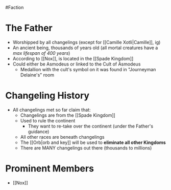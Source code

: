 #Faction
# The Father
- Worshipped by all changelings (except for [[Camille Xotli|Camille]], ig)
- An ancient being, thousands of years old (all mortal creatures have a *max lifespan of 400 years*)
- According to [[Nox]], is located in the [[Spade Kingdom]]
- Could either be Asmodeus or linked to the Cult of Asmodeus
	- Medallion with the cult's symbol on it was found in "Journeyman Delaine's" room

# Changeling History
- All changelings met so far claim that:
	- Changelings are from the [[Spade Kingdom]]
	- Used to rule the continent
		- They want to re-take over the continent (under the Father's guidance)
	- All other races are beneath changelings
	- The [[Orb|orb and key]] will be used to **eliminate all other Kingdoms**
	- There are MANY changelings out there (thousands to millions)

# Prominent Members
- [[Nox]]